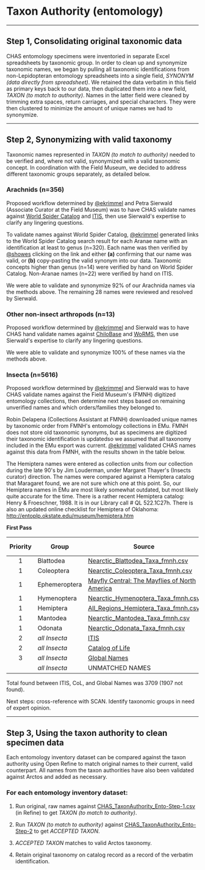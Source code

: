 # Taxon Authority (entomology)

* * *

## Step 1, Consolidating original taxonomic data

CHAS entomology specimens were inventoried in separate Excel spreadsheets by taxonomic group. In order to clean up and synonymize taxonomic names, we began by pulling all taxonomic identifications from non-Lepidopteran entomology spreadsheets into a single field, *SYNONYM (data directly from spreadsheet)*. We retained the data verbatim in this field as primary keys back to our data, then duplicated them into a new field, *TAXON (to match to authority)*. Names in the latter field were cleaned by trimming extra spaces, return carriages, and special characters. They were then clustered to minimize the amount of unique names we had to synonymize.

* * *

## Step 2, Synonymizing with valid taxonomy

Taxonomic names represented in *TAXON (to match to authority)* needed to be verified and, where not valid, synonymized with a valid taxonomic concept. In coordination with the Field Museum, we decided to address different taxonomic groups separately, as detailed below.

### Arachnids (n=356)

Proposed workflow determined by [@ekrimmel](https://github.com/ekrimmel) and Petra Sierwald (Associate Curator at the Field Museum) was to have CHAS validate names against [World Spider Catalog](http://www.wsc.nmbe.ch) and [ITIS](https://www.itis.gov), then use Sierwald's expertise to clarify any lingering questions.

To validate names against World Spider Catalog, [@ekrimmel](https://github.com/ekrimmel) generated links to the World Spider Catalog search result for each Aranae name with an identification at least to genus (n=320). Each name was then verified by [@showes](https://github.com/samuelhowes24) clicking on the link and either **(a)** confirming that our name was valid, or **(b)** copy-pasting the valid synonym into our data. Taxonomic concepts higher than genus (n=14) were verified by hand on World Spider Catalog. Non-Aranae names (n=22) were verified by hand on ITIS.

We were able to validate and synonymize 92% of our Arachnida names via the methods above. The remaining 28 names were reviewed and resolved by Sierwald.

### Other non-insect arthropods (n=13)

Proposed workflow determined by [@ekrimmel](https://github.com/ekrimmel) and Sierwald was to have CHAS hand validate names against [ChiloBase](http://chilobase.biologia.unipd.it) and
[WoRMS](http://www.marinespecies.org), then use Sierwald's expertise to clarify any lingering questions.

We were able to validate and synonymize 100% of these names via the methods above.

### Insecta (n=5616)

Proposed workflow determined by [@ekrimmel](https://github.com/ekrimmel) and Sierwald was to have CHAS validate names against the Field Museum's (FMNH) digitized entomology collections, then determine next steps based on remaining unverified names and which orders/families they belonged to.

Robin Delapena (Collections Assistant at FMNH) downloaded unique names by taxonomic order from FMNH's entomology collections in EMu. FMNH does not store old taxonomic synonyms, but as specimens are digitized their taxonomic identification is updatedso we assumed that all taxonomy included in the EMu export was current. [@ekrimmel](https://github.com/ekrimmel) validated CHAS names against this data from FMNH, with the results shown in the table below.

The Hemiptera names were entered as collection units from our collection during the late 90's by Jim Louderman, under Margaret Thayer's (Insects curator) direction. The names were compared against a Hemiptera catalog that Maragaret found, we are not sure which one at this point.
So, our Hemiptera names in EMu are most likely somewhat outdated, but most likely quite accurate for the time. There is a rather recent Hemiptera catalog: Henry & Froeschner, 1988. It is in our Library call # QL 522.1C27h. There is also an updated online checklist for Hemiptera of Oklahoma: http://entoplp.okstate.edu/museum/hemiptera.htm

**First Pass**

| Priority	| Group | Source	| # names matched | % total matched |
| :---: | --- | --- | ---: | ---: |
| 1	| Blattodea | [Nearctic_Blattodea_Taxa_fmnh.csv](../taxon-authorities/merged-Nearctic_Blattodea_Taxa_fmnh.xlxs)	| 5	| % |
| 1	| Coleoptera | [Nearctic_Coleoptera_Taxa_fmnh.csv](../taxon-authorities/merged-Nearctic_Coleoptera_Taxa_fmnh.xlxs)	| 545 | % |
| 1	| Ephemeroptera | [Mayfly Central: The Mayflies of North America](https://www.entm.purdue.edu/mayfly/na-species-list.php) | 1	| % |
| 1	| Hymenoptera | [Nearctic_Hymenoptera_Taxa_fmnh.csv](../taxon-authorities/merged-Nearctic_Hymenoptera_Taxa_fmnh.xlxs)	| 108	| % |
| 1	| Hemiptera | [All_Regions_Hemiptera_Taxa_fmnh.csv](../taxon-authorities/merged-All_Regions_Hemiptera_Taxa_fmnh.xlxs)	| 106	| % |
| 1	| Mantodea | [Nearctic_Mantodea_Taxa_fmnh.csv](../taxon-authorities/merged-Nearctic_Mantodea_Taxa_fmnh.xlxs)	| 3 | % |
| 1	| Odonata |  [Nearctic_Odonata_Taxa_fmnh.csv](../taxon-authorities/merged-Nearctic_Odonata_Taxa_fmnh.xlxs)	| 38	| % |
| 2	| *all Insecta* | [ITIS](https://www.itis.gov) | 	1858	| % |
| 2	| *all Insecta* | [Catalog of Life](http://www.catalogueoflife.org)	| 127	| % |
| 3	| *all Insecta* | [Global Names](http://globalnames.org)	| 1072	| % |
| 	| *all Insecta* | UNMATCHED NAMES	| 1753	| % |

Total found between ITIS, CoL, and Global Names was 3709 (1907 not found).

Next steps: cross-reference with SCAN. Identify taxonomic groups in need of expert opinion.

* * *

## Step 3, Using the taxon authority to clean specimen data

Each entomology inventory dataset can be compared against the taxon authority using Open Refine to match original names to their current, valid counterpart. All names from the taxon authorities have also been validated against Arctos and added as necessary.

###  For each entomology inventory dataset:

  1. Run original, raw names against [CHAS_TaxonAuthority_Ento-Step-1.csv](../taxon-authorities/CHAS_TaxonAuthority_Ento-Step-1_2017-02-08.csv) (in Refine) to get *TAXON (to match to authority)*.

  2. Run *TAXON (to match to authority)* against [CHAS_TaxonAuthority_Ento-Step-2]() to get *ACCEPTED TAXON*.

  3. *ACCEPTED TAXON* matches to valid Arctos taxonomy.

  4. Retain original taxonomy on catalog record as a record of the verbatim identification.
